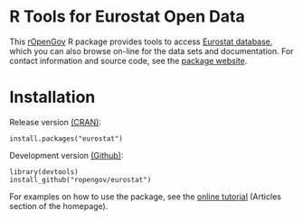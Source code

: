 R Tools for Eurostat Open Data
==============================

This [rOpenGov](http://ropengov.github.io) R package provides tools to
access [Eurostat database](https://ec.europa.eu/eurostat/data/database),
which you can also browse on-line for the data sets and documentation.
For contact information and source code, see the [package
website](http://ropengov.github.io/eurostat/).

Installation
============

Release version [(CRAN)](https://CRAN.R-project.org/package=eurostat):

    install.packages("eurostat")

Development version [(Github)](https://github.com/rOpenGov/eurostat):

    library(devtools)
    install_github("ropengov/eurostat")

For examples on how to use the package, see the [online
tutorial](http://ropengov.github.io/eurostat/) (Articles section of the
homepage).
